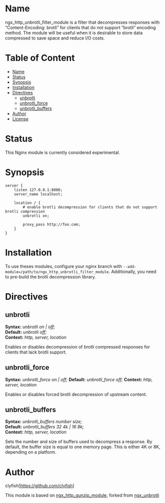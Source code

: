 # Name
ngx_http_unbrotli_filter_module is a filter that decompresses responses with “Content-Encoding: brotli” for clients that do not support “brotli” encoding method. The module will be useful when it is desirable to store data compressed to save space and reduce I/O costs.

# Table of Content

* [Name](#name)
* [Status](#status)
* [Synopsis](#synopsis)
* [Installation](#installation)
* [Directives](#directives)
  * [unbrotli](#unbrotli)
  * [unbrotli_force](#unbrotli_force)
  * [unbrotli_buffers](#unbrotli_buffers)
* [Author](#author)
* [License](#license)

# Status

This Nginx module is currently considered experimental.

# Synopsis

```nginx
server {
    listen 127.0.0.1:8080;
    server_name localhost;

    location / {
        # enable brotli decompression for clients that do not support brotli compression
        unbrotli on;

        proxy_pass http://foo.com;
    }
}
```

# Installation

To use theses modules, configure your nginx branch with `--add-module=/path/to/ngx_http_unbrotli_filter_module`. Additionally, you need to pre-build the brotli decompression library.

# Directives

## unbrotli

**Syntax:** *unbrotli on | off;*  
**Default:** *unbrotli off;*  
**Context:** *http, server, location*

Enables or disables decompression of brotli compressed responses for clients that lack brotli support.

## unbrotli_force

**Syntax:** *unbrotli_force on | off;*
**Default:** *unbrotli_force off;*
**Context:** *http, server, location*

Enables or disables forced brotli decompression of upstream content.

## unbrotli_buffers

**Syntax:** *unbrotli_buffers number size;*  
**Default:** *unbrotli_buffers 32 4k | 16 8k;*  
**Context:** *http, server, location*

Sets the number and size of buffers used to decompress a response. By default, the buffer size is equal to one memory page. This is either 4K or 8K, depending on a platform.

# Author

clyfish[https://github.com/clyfish]

This module is based on [ngx_http_gunzip_module](https://nginx.org/en/docs/http/ngx_http_gunzip_module.html), forked from [ngx_unbrotli](https://github.com/clyfish/ngx_unbrotli)
